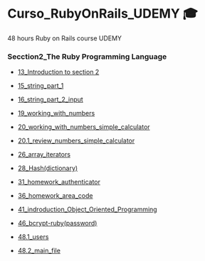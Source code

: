 # Curso_RubyOnRails_UDEMY 🎓 
 48 hours Ruby on Rails course UDEMY
 
 ### Secction2_The Ruby Programming Language
 
* [13_Introduction to section 2](https://github.com/daniel-neves-dev/Curso_RubyOnRails_UDEMY/blob/main/Secction2_The%20Ruby%20Programming%20Language/13_Introduction%20to%20section%202.rb)

* [15_string_part_1](https://github.com/daniel-neves-dev/Curso_RubyOnRails_UDEMY/blob/main/Secction2_The%20Ruby%20Programming%20Language/15_string_part_1.rb)

* [16_string_part_2_input](https://github.com/daniel-neves-dev/Curso_RubyOnRails_UDEMY/blob/main/Secction2_The%20Ruby%20Programming%20Language/16_string_part_2_input.rb)

* [19_working_with_numbers](https://github.com/daniel-neves-dev/Curso_RubyOnRails_UDEMY/blob/main/Secction2_The%20Ruby%20Programming%20Language/19_working_with_numbers.rb)

* [20_working_with_numbers_simple_calculator](https://github.com/daniel-neves-dev/Curso_RubyOnRails_UDEMY/blob/main/Secction2_The%20Ruby%20Programming%20Language/20_working_with_numbers_simple_calculator.rb)

* [20.1_review_numbers_simple_calculator](https://github.com/daniel-neves-dev/Curso_RubyOnRails_UDEMY/blob/main/Secction2_The%20Ruby%20Programming%20Language/20.1_review_numbers_simple_calculator.rb)

* [26_array_iterators](https://github.com/daniel-neves-dev/Curso_RubyOnRails_UDEMY/blob/main/Secction2_The%20Ruby%20Programming%20Language/26_array_iterators.rb)

* [28_Hash(dictionary)](https://github.com/daniel-neves-dev/Curso_RubyOnRails_UDEMY/blob/main/Secction2_The%20Ruby%20Programming%20Language/28_Hash(dictionary).rb)

* [31_homework_authenticator](https://github.com/daniel-neves-dev/Curso_RubyOnRails_UDEMY/blob/main/Secction2_The%20Ruby%20Programming%20Language/31_homework_authenticator.rb)

* [36_homework_area_code](https://github.com/daniel-neves-dev/Curso_RubyOnRails_UDEMY/blob/main/Secction2_The%20Ruby%20Programming%20Language/36_homework_area_code.rb)

* [41_indroduction_Object_Oriented_Programming](https://github.com/daniel-neves-dev/Curso_RubyOnRails_UDEMY/blob/main/Secction2_The%20Ruby%20Programming%20Language/41_indroduction_Object_Oriented_Programming.rb)

* [46_bcrypt-ruby(password)](https://github.com/daniel-neves-dev/Curso_RubyOnRails_UDEMY/blob/main/Secction2_The%20Ruby%20Programming%20Language/46_bcrypt-ruby(password).rb)

* [48.1_users](https://github.com/daniel-neves-dev/Curso_RubyOnRails_UDEMY/blob/main/Secction2_The%20Ruby%20Programming%20Language/48.1_users.rb)

* [48.2_main_file](https://github.com/daniel-neves-dev/Curso_RubyOnRails_UDEMY/blob/main/Secction2_The%20Ruby%20Programming%20Language/48.2_main_file.rb)
